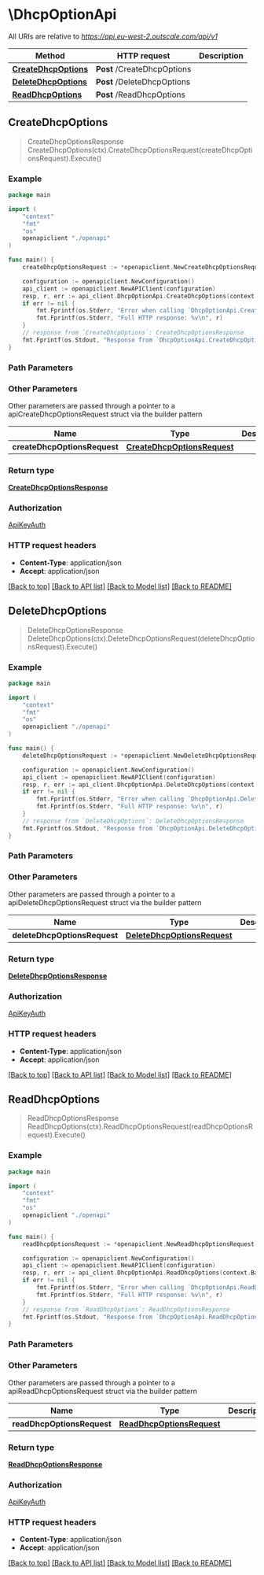 # \DhcpOptionApi

All URIs are relative to *https://api.eu-west-2.outscale.com/api/v1*

Method | HTTP request | Description
------------- | ------------- | -------------
[**CreateDhcpOptions**](DhcpOptionApi.md#CreateDhcpOptions) | **Post** /CreateDhcpOptions | 
[**DeleteDhcpOptions**](DhcpOptionApi.md#DeleteDhcpOptions) | **Post** /DeleteDhcpOptions | 
[**ReadDhcpOptions**](DhcpOptionApi.md#ReadDhcpOptions) | **Post** /ReadDhcpOptions | 



## CreateDhcpOptions

> CreateDhcpOptionsResponse CreateDhcpOptions(ctx).CreateDhcpOptionsRequest(createDhcpOptionsRequest).Execute()



### Example

```go
package main

import (
    "context"
    "fmt"
    "os"
    openapiclient "./openapi"
)

func main() {
    createDhcpOptionsRequest := *openapiclient.NewCreateDhcpOptionsRequest() // CreateDhcpOptionsRequest |  (optional)

    configuration := openapiclient.NewConfiguration()
    api_client := openapiclient.NewAPIClient(configuration)
    resp, r, err := api_client.DhcpOptionApi.CreateDhcpOptions(context.Background()).CreateDhcpOptionsRequest(createDhcpOptionsRequest).Execute()
    if err != nil {
        fmt.Fprintf(os.Stderr, "Error when calling `DhcpOptionApi.CreateDhcpOptions``: %v\n", err)
        fmt.Fprintf(os.Stderr, "Full HTTP response: %v\n", r)
    }
    // response from `CreateDhcpOptions`: CreateDhcpOptionsResponse
    fmt.Fprintf(os.Stdout, "Response from `DhcpOptionApi.CreateDhcpOptions`: %v\n", resp)
}
```

### Path Parameters



### Other Parameters

Other parameters are passed through a pointer to a apiCreateDhcpOptionsRequest struct via the builder pattern


Name | Type | Description  | Notes
------------- | ------------- | ------------- | -------------
 **createDhcpOptionsRequest** | [**CreateDhcpOptionsRequest**](CreateDhcpOptionsRequest.md) |  | 

### Return type

[**CreateDhcpOptionsResponse**](CreateDhcpOptionsResponse.md)

### Authorization

[ApiKeyAuth](../README.md#ApiKeyAuth)

### HTTP request headers

- **Content-Type**: application/json
- **Accept**: application/json

[[Back to top]](#) [[Back to API list]](../README.md#documentation-for-api-endpoints)
[[Back to Model list]](../README.md#documentation-for-models)
[[Back to README]](../README.md)


## DeleteDhcpOptions

> DeleteDhcpOptionsResponse DeleteDhcpOptions(ctx).DeleteDhcpOptionsRequest(deleteDhcpOptionsRequest).Execute()



### Example

```go
package main

import (
    "context"
    "fmt"
    "os"
    openapiclient "./openapi"
)

func main() {
    deleteDhcpOptionsRequest := *openapiclient.NewDeleteDhcpOptionsRequest("DhcpOptionsSetId_example") // DeleteDhcpOptionsRequest |  (optional)

    configuration := openapiclient.NewConfiguration()
    api_client := openapiclient.NewAPIClient(configuration)
    resp, r, err := api_client.DhcpOptionApi.DeleteDhcpOptions(context.Background()).DeleteDhcpOptionsRequest(deleteDhcpOptionsRequest).Execute()
    if err != nil {
        fmt.Fprintf(os.Stderr, "Error when calling `DhcpOptionApi.DeleteDhcpOptions``: %v\n", err)
        fmt.Fprintf(os.Stderr, "Full HTTP response: %v\n", r)
    }
    // response from `DeleteDhcpOptions`: DeleteDhcpOptionsResponse
    fmt.Fprintf(os.Stdout, "Response from `DhcpOptionApi.DeleteDhcpOptions`: %v\n", resp)
}
```

### Path Parameters



### Other Parameters

Other parameters are passed through a pointer to a apiDeleteDhcpOptionsRequest struct via the builder pattern


Name | Type | Description  | Notes
------------- | ------------- | ------------- | -------------
 **deleteDhcpOptionsRequest** | [**DeleteDhcpOptionsRequest**](DeleteDhcpOptionsRequest.md) |  | 

### Return type

[**DeleteDhcpOptionsResponse**](DeleteDhcpOptionsResponse.md)

### Authorization

[ApiKeyAuth](../README.md#ApiKeyAuth)

### HTTP request headers

- **Content-Type**: application/json
- **Accept**: application/json

[[Back to top]](#) [[Back to API list]](../README.md#documentation-for-api-endpoints)
[[Back to Model list]](../README.md#documentation-for-models)
[[Back to README]](../README.md)


## ReadDhcpOptions

> ReadDhcpOptionsResponse ReadDhcpOptions(ctx).ReadDhcpOptionsRequest(readDhcpOptionsRequest).Execute()



### Example

```go
package main

import (
    "context"
    "fmt"
    "os"
    openapiclient "./openapi"
)

func main() {
    readDhcpOptionsRequest := *openapiclient.NewReadDhcpOptionsRequest() // ReadDhcpOptionsRequest |  (optional)

    configuration := openapiclient.NewConfiguration()
    api_client := openapiclient.NewAPIClient(configuration)
    resp, r, err := api_client.DhcpOptionApi.ReadDhcpOptions(context.Background()).ReadDhcpOptionsRequest(readDhcpOptionsRequest).Execute()
    if err != nil {
        fmt.Fprintf(os.Stderr, "Error when calling `DhcpOptionApi.ReadDhcpOptions``: %v\n", err)
        fmt.Fprintf(os.Stderr, "Full HTTP response: %v\n", r)
    }
    // response from `ReadDhcpOptions`: ReadDhcpOptionsResponse
    fmt.Fprintf(os.Stdout, "Response from `DhcpOptionApi.ReadDhcpOptions`: %v\n", resp)
}
```

### Path Parameters



### Other Parameters

Other parameters are passed through a pointer to a apiReadDhcpOptionsRequest struct via the builder pattern


Name | Type | Description  | Notes
------------- | ------------- | ------------- | -------------
 **readDhcpOptionsRequest** | [**ReadDhcpOptionsRequest**](ReadDhcpOptionsRequest.md) |  | 

### Return type

[**ReadDhcpOptionsResponse**](ReadDhcpOptionsResponse.md)

### Authorization

[ApiKeyAuth](../README.md#ApiKeyAuth)

### HTTP request headers

- **Content-Type**: application/json
- **Accept**: application/json

[[Back to top]](#) [[Back to API list]](../README.md#documentation-for-api-endpoints)
[[Back to Model list]](../README.md#documentation-for-models)
[[Back to README]](../README.md)

